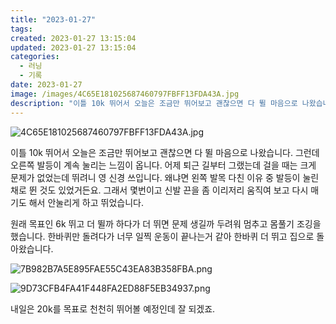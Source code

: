 ```yaml
---
title: "2023-01-27"
tags:
created: 2023-01-27 13:15:04
updated: 2023-01-27 13:15:04
categories:
  - 러닝
  - 기록
date: 2023-01-27
image: /images/4C65E181025687460797FBFF13FDA43A.jpg
description: "이틀 10k 뛰어서 오늘은 조금만 뛰어보고 괜찮으면 다 뛸 마음으로 나왔습니다. 그런데 오른쪽 발등이 계속 눌리는 느낌이 옵니다. 어제 퇴근 길부터 그랬는데 걸을 때는 크게 문제가 없었는데 뛰려니 영 신경 쓰입니다. 왜냐면 왼쪽 발목 다친 이유 중 발등이 눌린 채로 뛴 것도 있었거든요."
---
```


![4C65E181025687460797FBFF13FDA43A.jpg](/images/4C65E181025687460797FBFF13FDA43A.jpg)
 
 

이틀 10k 뛰어서 오늘은 조금만 뛰어보고 괜찮으면 다 뛸 마음으로 나왔습니다. 그런데 오른쪽 발등이 계속 눌리는 느낌이 옵니다. 어제 퇴근 길부터 그랬는데 걸을 때는 크게 문제가 없었는데 뛰려니 영 신경 쓰입니다. 왜냐면 왼쪽 발목 다친 이유 중 발등이 눌린 채로 뛴 것도 있었거든요. 그래서 몇번이고 신발 끈을 좀 이리저리 움직여 보고 다시 매기도 해서 안눌리게 하고 뛰었습니다.

원래 목표인 6k 뛰고 더 뛸까 하다가 더 뛰면 문제 생길까 두려워 멈추고 몸풀기 조깅을 했습니다. 한바퀴만 돌려다가 너무 일찍 운동이 끝나는거 같아 한바퀴 더 뛰고 집으로 돌아왔습니다.

 
 ![7B982B7A5E895FAE55C43EA83B358FBA.png](/images/7B982B7A5E895FAE55C43EA83B358FBA.png)
 
 

 
 ![9D73CFB4FA41F448FA2ED88F5EB34937.png](/images/9D73CFB4FA41F448FA2ED88F5EB34937.png)
 
 

내일은 20k를 목표로 천천히 뛰어볼 예정인데 잘 되겠죠.
